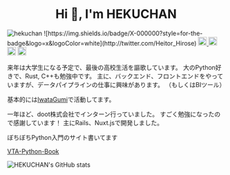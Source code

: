 <h1 align="center">Hi 👋, I'm HEKUCHAN</h1>

<p align="left">
  <!-- Profile view counter -->
  <img src="https://komarev.com/ghpvc/?username=hekuchan&label=Profile%20views&color=0e75b6&style=for-the-badge" alt="hekuchan" />
  <!-- Twitter Badge -->
  ![https://img.shields.io/badge/X-000000?style=for-the-badge&logo=x&logoColor=white](http://twitter.com/Heitor_Hirose)
  <a href="http://twitter.com/Heitor_Hirose">
    <img height="20" src="https://img.shields.io/twitter/follow/Heitor_Hirose?label=Twitter&logo=twitter&style=flat" />
  </a>
  <!-- Qiita -->
  <a href="http://qiita.com/hekuta">
    <img height="20" src="https://qiita-badge.apiapi.app/s/hekuta/posts.svg" />
  </a>
  <//qiita.com/hekuta">
    <img height="20" src="https://qiita-badge.apiapi.app/s/hekuta/contributions.svg" />
  </a>
  <a href="https://zenn.dev/hekuchandao">
    <img height="20" src="https://badgen.org/img/zenn/hekuchandao/articles?style=plastic">
  </a>
</p>

来年は大学生になる予定で、最後の高校生活を謳歌しています。
大のPython好きで、Rust, C++も勉強中です。
主に、バックエンド、フロントエンドをやっていますが、データパイプラインの仕事に興味があります。
（もしくはBIツール）

基本的には[IwataGumi](https://github.com/IwataGumi)で活動してます。

一年ほど、doot株式会社でインターン行っていました。
すごく勉強になったので感謝しています！
主にRails、Nuxt.jsで開発しました。

ぼちぼちPython入門のサイト書いてます

[VTA-Python-Book](https://docs.hekuta.net/)

![HEKUCHAN's GitHub stats](https://github-readme-stats.vercel.app/api?username=HEKUCHAN&show_icons=true&theme=transparent)
